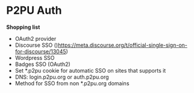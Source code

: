 # P2PU Auth

**Shopping list**

*   OAuth2 provider
*   Discourse SSO ([](https://meta.discourse.org/t/official-single-sign-on-for-discourse/13045))https://meta.discourse.org/t/official-single-sign-on-for-discourse/13045)
*   Wordpress SSO
*   Badges SSO (OAuth2)
*   Set *.p2pu cookie for automatic SSO on sites that supports it
*   DNS: login.p2pu.org or auth.p2pu.org
*   Method for SSO from non *.p2pu.org domains